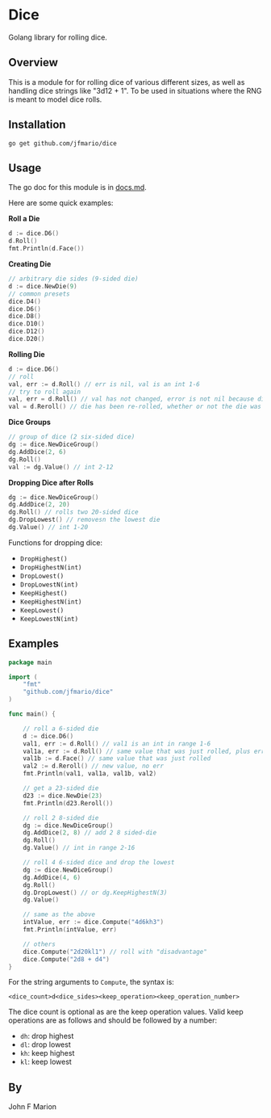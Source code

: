 
# Dice

Golang library for rolling dice.

## Overview

This is a module for for rolling dice of various different sizes, as well as
handling dice strings like "3d12 + 1". To be used in situations where the RNG 
is meant to model dice rolls.

## Installation

```
go get github.com/jfmario/dice
```

## Usage

The go doc for this module is in [docs.md](./doc.md).

Here are some quick examples:

**Roll a Die**

```go
d := dice.D6()
d.Roll()
fmt.Println(d.Face())
```

**Creating Die**

```go
// arbitrary die sides (9-sided die)
d := dice.NewDie(9)
// common presets
dice.D4()
dice.D6()
dice.D8()
dice.D10()
dice.D12()
dice.D20()
```

**Rolling Die**

```go
d := dice.D6()
// roll
val, err := d.Roll() // err is nil, val is an int 1-6
// try to roll again
val, err = d.Roll() // val has not changed, error is not nil because die was already in a rolled state
val = d.Reroll() // die has been re-rolled, whether or not the die was in a rolled state before or not
```

**Dice Groups**

```go
// group of dice (2 six-sided dice)
dg := dice.NewDiceGroup()
dg.AddDice(2, 6)
dg.Roll()
val := dg.Value() // int 2-12
```

**Dropping Dice after Rolls**

```go
dg := dice.NewDiceGroup()
dg.AddDice(2, 20)
dg.Roll() // rolls two 20-sided dice
dg.DropLowest() // removesn the lowest die
dg.Value() // int 1-20
```

Functions for dropping dice:

* `DropHighest()`
* `DropHighestN(int)`
* `DropLowest()`
* `DropLowestN(int)`
* `KeepHighest()`
* `KeepHighestN(int)`
* `KeepLowest()`
* `KeepLowestN(int)`

## Examples

```go
package main

import (
    "fmt"
    "github.com/jfmario/dice"
)

func main() {

    // roll a 6-sided die
    d := dice.D6()
    val1, err := d.Roll() // val1 is an int in range 1-6
    val1a, err := d.Roll() // same value that was just rolled, plus err because it has already been rolled
    val1b := d.Face() // same value that was just rolled
    val2 := d.Reroll() // new value, no err
    fmt.Println(val1, val1a, val1b, val2)

    // get a 23-sided die
    d23 := dice.NewDie(23)
    fmt.Println(d23.Reroll())

    // roll 2 8-sided die
    dg := dice.NewDiceGroup()
    dg.AddDice(2, 8) // add 2 8 sided-die
    dg.Roll()
    dg.Value() // int in range 2-16

    // roll 4 6-sided dice and drop the lowest
    dg := dice.NewDiceGroup()
    dg.AddDice(4, 6)
    dg.Roll()
    dg.DropLowest() // or dg.KeepHighestN(3)
    dg.Value()

    // same as the above
    intValue, err := dice.Compute("4d6kh3")
    fmt.Println(intValue, err)

    // others
    dice.Compute("2d20kl1") // roll with "disadvantage"
    dice.Compute("2d8 + d4")
}
```

For the string arguments to `Compute`, the syntax is:

`<dice_count>d<dice_sides><keep_operation><keep_operation_number>`

The dice count is optional as are the keep operation values. Valid keep operations
are as follows and should be followed by a number:

* `dh`: drop highest
* `dl`: drop lowest
* `kh`: keep highest
* `kl`: keep lowest

## By

John F Marion